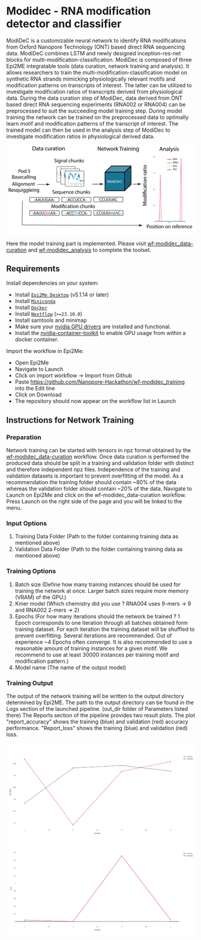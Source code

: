 # Modidec - RNA modification detector and classifier
ModiDeC is a customizable neural network to identify RNA modifications from Oxford Nanopore Technology (ONT) based direct RNA sequencing data. ModiDeC combines LSTM and newly designed inception-res-net blocks for multi-modification-classification. ModiDec is composed of three Epi2ME integratable tools (data curation, network training and analysis). It allows researchers to train the multi-modification-classification model on synthetic RNA strands mimicking physiologically relevant motifs and modification patterns on transcripts of interest. The latter can be utilized to investigate modification ratios of transcripts derived from physiological data. During the data curation step of ModiDec, data derived from ONT based direct RNA sequencing experiments (RNA002 or RNA004) can be preprocessed to suit the succeeding model training step. During model training the network can be trained on the preprocessed data to optimally learn motif and modification patterns of the transcript of interest. The trained model can then be used in the analysis step of ModiDec to investigate modification ratios in physiological derived data.

![Modidec schema](./figures/ModiDec_Epi2ME_schema.png)

Here the model training part is implemented. Please visit [wf-modidec_data-curation](https://github.com/Nanopore-Hackathon/wf-modidec-data_curation) and [wf-modidec_analysis](https://github.com/Nanopore-Hackathon/wf-modidec_analysis) to complete the toolset. 

## Requirements

Install dependencies on your system:
   -  Install [`Epi2Me Desktop`](https://labs.epi2me.io) (v5.1.14 or later)
   -  Install [`Miniconda`](https://conda.io/miniconda.html)
   -  Install [`Docker`](https://conda.io/miniconda.html)
   -  Install [`Nextflow`](https://www.nextflow.io/docs/latest/getstarted.html#installation) (`>=23.10.0`)
   -  Install samtools and minimap
   -  Make sure your [nvidia GPU drivers](https://docs.nvidia.com/datacenter/tesla/driver-installation-guide/#ubuntu-installation) are installed and functional.
   -  Install the [nvidia-container-toolkit](https://docs.nvidia.com/datacenter/cloud-native/container-toolkit/latest/install-guide.html) to enable GPU usage from within a docker container. 

Import the workflow in Epi2Me:
   -  Open Epi2Me
   -  Navigate to Launch
   -  Click on import workflow -> Import from Github
   -  Paste https://github.com/Nanopore-Hackathon/wf-modidec_training into the Edit line
   -  Click on Download
   -  The repository should now appear on the workflow list in Launch

## Instructions for Network Training

### Preparation
Network training can be started with tensors in npz format obtained by the [wf-modidec_data-curation](https://github.com/Nanopore-Hackathon/wf-modidec-data_curation) workflow. Once data curation is performed the produced data should be split in a training and validation folder with distinct and therefore independent npz files. Independence of the training and validation datasets is important to prevent overfitting of the model. As a recommendation the training folder should contain ~80% of the data whereas the validation folder should contain ~20% of the data. Navigate to Launch on Epi2Me and click on the wf-modidec_data-curation workflow. Press Launch on the right side of the page and you will be linked to the menu. 

### Input Options 
1. Training Data Folder (Path to the folder containing training data as mentioned above)
2. Validation Data Folder (Path to the folder containing training data as mentioned above)


### Training Options

1. Batch size (Define how many training instances should be used for training the network at once. Larger batch sizes require more memory (VRAM) of the GPU.)
2. Kmer model (Which chemistry did you use ? RNA004 uses 9-mers -> 9 and RNA002 2-mers -> 2)
3. Epochs (For how many iterations should the network be trained ? 1 Epoch corresponds to one iteration through all batches obtained form training dataset. For each iteration the training dataset will be shuffled to prevent overfitting. Several iterations are recommended. Out of experience ~4 Epochs often converge. It is also recommended to use a reasonable amount of training instances for a given motif. We recommend to use at least 30000 instances per training motif and modification pattern.)
4. Model name (The name of the output model)

### Training Output
The output of the network training will be written to the output directory determined by Epi2ME. The path to the output directory can be found in the Logs section of the launched pipeline. (out_dir folder of Parameters listed there)
The Reports section of the pipeline provides two result plots. The plot "report_accuracy" shows the training (blue) and validation (red) accuracy performance. "Report_loss" shows the training (blue) and validation (red) loss.


![Modidec schema](./figures/example_accuracy_modidec_training.png)
![Modidec schema](./figures/example_loss_modidec_training.png)

